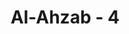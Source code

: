 ---
title: "Al-Ahzab - 4"
no: 4
arabic_no: ٤
ayah: مَا جَعَلَ اللّٰهُ لِرَجُلٍ مِّنْ قَلْبَيْنِ فِيْ جَوْفِهٖ ۚوَمَا جَعَلَ اَزْوَاجَكُمُ الّٰـِٕۤيْ تُظٰهِرُوْنَ مِنْهُنَّ اُمَّهٰتِكُمْ ۚوَمَا جَعَلَ اَدْعِيَاۤءَكُمْ اَبْنَاۤءَكُمْۗ ذٰلِكُمْ قَوْلُكُمْ بِاَفْوَاهِكُمْ ۗوَاللّٰهُ يَقُوْلُ الْحَقَّ وَهُوَ يَهْدِى السَّبِيْلَ
translation: "Allah tidak menjadikan bagi seseorang dua hati dalam rongganya; dan Dia tidak menjadikan istri-istrimu yang kamu zihar itu sebagai ibumu, dan Dia tidak menjadikan anak angkatmu sebagai anak kandungmu (sendiri). Yang demikian itu hanyalah perkataan di mulutmu saja. Allah mengatakan yang sebenarnya dan Dia menunjukkan jalan (yang benar)."
tafsir: "Pada ayat ini, Allah menerangkan bahwa Dia tidak menjadikan dua hati dalam satu tubuh sehingga tidak mungkin pada diri seseorang berkumpul iman dan kafir. Jika seseorang beriman kepada Allah dan Rasul-Nya, tentu di dalam hatinya tidak ada kekafiran dan kemunafikan, walaupun sedikit, dan ia tentu mengikuti Al-Qur'an dan sunah Rasulullah, menyeru manusia mengikuti jalan Allah, mengikuti hukum-hukum-Nya dan berserah diri hanya kepada Allah. Sebaliknya jika seseorang itu kafir atau munafik, tentu di dalam hatinya tidak ada iman kepada Allah dan Rasul-Nya dan dia tidak akan bertawakal kepada Allah. Dengan kata lain, mustahil berkumpul pada diri seseorang dua buah keyakinan yang berlawanan, sebagaimana tidak mungkin ada dua hati di dalam satu tubuh manusia.\n\nPada masa Jahiliah sering terjadi pada bangsa Arab, untuk maksud dan dengan ucapan tertentu, mereka menjadikan istrinya sebagai ibunya. Maka bila dia mengucapkan kepada istrinya ucapan tertentu itu, jadilah istrinya sebagai ibunya yakni tidak dapat dicampurinya.\n\nMenurut kebiasaan orang-orang Arab di masa Jahiliah, apabila seorang suami mengatakan kepada istrinya, \"Anti 'alayya kadhahri ummi\" (punggungmu haram atasku seperti haramnya punggung ibuku), maka sejak suami mengucapkan perkataan itu, istrinya haram dicampurinya, seperti dia haram mencampuri ibunya. Tindakan suami seperti itu di zaman Jahiliah disebut \"dhihar\". Dalam Islam hukum ini diganti dengan hukum yang diterangkan dalam surah al-Mujadalah/58 ayat 3.\n\nDan mereka yang menzihar istrinya, kemudian menarik kembali apa yang telah mereka ucapkan, maka (mereka diwajibkan) memerdekakan seorang budak sebelum kedua suami istri itu bercampur. Demikianlah yang diajarkan kepadamu, dan Allah Mahateliti terhadap apa yang kamu kerjakan. (al-Mujadilah/58: 3)\n\nKemudian dalam ayat ini, Allah mencela satu lagi kebiasaan orang-orang Arab di masa Jahiliah, karena hal itu termasuk mengada-adakan sesuatu yang tidak benar dan tidak mempunyai dasar yang kuat, yaitu mengangkat anak (adopsi). Apabila seseorang mengangkat anak orang lain menjadi anaknya pada masa Jahiliah, maka berlakulah bagi anak itu hukum-hukum yang berlaku atas anak kandungnya sendiri, seperti terjadinya hubungan waris-mewarisi, hubungan mahram, dan sebagainya. Kebiasaan bangsa Arab Jahiliah ini pernah dilakukan Nabi Muhammad sebelum turunnya ayat ini. Beliau pernah mengangkat Zaid bin harisah menjadi anak angkatnya.\n\nZaid ini adalah putra harisah bin Syarahil dan berasal dari Bani thayyi' di Syam. Ketika terjadi peperangan antara salah satu kabilah Arab dengan Bani thayyi', Zaid kecil tertawan dan dijadikan budak. Kemudian Khalil dari suku Tihamah membeli Zaid dan lalu menjualnya kepada hakim bin ham bin Khuwailid. hakim memberikan Zaid sebagai hadiah kepada Khadijah, saudara perempuan ayahnya. Setelah Nabi Muhammad menikah dengan Khadijah, beliau tertarik kepada Zaid, maka Khadijah menghadiahkan Zaid kepada suaminya itu. \n\nMendengar kabar bahwa Zaid berada pada Muhammad, harisah, ayah Zaid, pergi dengan saudaranya ke Mekah dengan maksud menebus anaknya yang tercinta itu. Ia pun meminta kepada Muhammad agar menyerahkan Zaid. Nabi Muhammad lalu memberi keleluasaan kepada Zaid untuk memutuskan sendiri, bahkan beliau tidak mau menerima tebusan. Setelah ditanyakan kepadanya, maka Zaid memilih untuk tetap bersama Nabi Muhammad, tidak mau ikut dengan bapaknya ke negeri Syam. harisah dan saudaranya lalu berkata kepada Zaid, \"Celakalah engkau Zaid, engkau lebih memilih perbudakan dari kemerdekaan.\" Zaid menjawab, \"Sesungguhnya aku melihat kebaikan pada laki-laki ini (Muhammad), yang menjadikanku tidak sanggup berpisah dengannya, dan aku tidak sanggup memilih orang lain selain dia untuk selama-lamanya.\"\n\nNabi saw kemudian keluar menemui orang banyak dan berkata, \"Saksikanlah oleh kamu sekalian bahwa Zaid adalah anakku, aku akan mewarisinya, dan ia akan mewarisiku...\" Mendengar hal yang demikian, hati harisah dan saudaranya menjadi senang, maka dipanggillah Zaid dengan \"Zaid bin Muhammad\" sampai turun ayat ini.\n\nMenurut Qurthubi, seluruh ahli tafsir sependapat bahwa ayat ini diturunkan berhubungan dengan Zaid bin harisah itu.\n\nDiriwayatkan oleh al-Bukhari, Muslim, at-Tirmidzi, an-Nasa'i, dan imam-imam hadis yang lain dari Ibnu 'Umar bahwa ia berkata, \"Kami tidak pernah memanggil \"Zaid bin harisah\", tetapi kami memanggilnya \"Zaid bin Muhammad\" hingga turunnya ayat ini (al-Ahzab ayat 5).\" Dengan turunnya ayat ini, Nabi saw berkata, \"Engkau Zaid bin harisah.\"\n\nPada akhir ayat ini, Allah menegaskan lagi bahwa perkataan suami bahwa istrinya haram dicampurinya sebagaimana ia haram mencampuri ibunya, dan perbuatan mengangkat anak dan menjadikan kedudukannya sama dengan anak sendiri (kandung) adalah ucapan lidah saja, tidak mempunyai dasar agama atau pikiran yang benar. Oleh karena itu, ucapan tersebut tidak akan menimbulkan akibat hukum sedikit pun. Allah mengatakan yang benar, sehingga mustahil istri dapat disamakan dengan ibu, sebagaimana mustahil pula orang lain dihukum sama dengan anaknya sendiri. Semua anak itu menasabkan (membawa nama ayah sesudah nama sendiri) dirinya kepada ayah dan ibunya. Tidak mungkin seseorang mengatakan orang lain ayah dari seorang anak jika bukan keturunannya, sebagaimana tidak mungkin pula seseorang ibu mengatakan ia adalah ibu dari seorang anak, padahal ia tidak pernah melahirkannya. Oleh karena itu, Allah mengatakan perkataan yang benar dan lurus, maka ikutilah perkataan itu dan turutilah jalan lurus yang telah dibentangkan-Nya.\n\nDengan turunnya ayat ini, maka hilanglah akibat-akibat buruk yang dialami oleh istri-istri karena zihar suaminya dan haramlah hukumnya mengangkat anak dan menjadikannya mempunyai hukum yang sama dengan anak kandung. Adapun memelihara anak orang lain sebagai amal sosial untuk diasuh dan dididik dengan izin orang tuanya sendiri, tanpa waris-mewarisi, tidak menjadikannya sebagai mahram sebagaimana status anak kandung, dan masih dinasabkan kepada orang tuanya, maka hal itu tidak diharamkan, bahkan mendapat pahala."
---